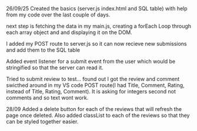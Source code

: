 26/09/25
Created the basics (server.js index.html and SQL table) with help from my code over the last couple of days.

next step is fetching the data in my main.js, creating a forEach Loop through each array object and and displaying it on the DOM.

I added my POST route to server.js so it can now recieve new submissions and add them to the SQL table

Added event listener for a submit event from the user which would be stringified so that the server can read it.

Tried to submit review to test... found out I got the review and comment swicthed around in my VS code POST route(I had Title, Comment, Rating, instead of Title, Rating, Comment). It is asking for integers second not comments and so text wont work.

28/09
Added a delete button for each of the reviews that will refresh the page once deleted.
Also added classList to each of the reviews so that they can be styled together easier.
